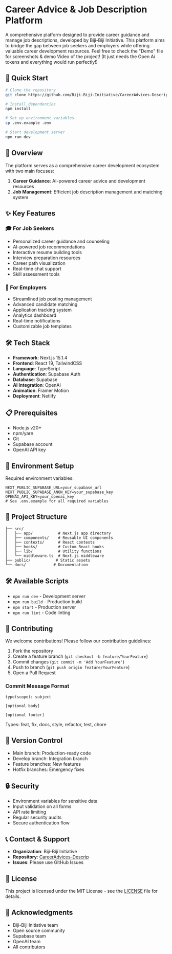 # Career Advice & Job Description Platform

A comprehensive platform designed to provide career guidance and manage job descriptions, developed by Biji-Biji Initiative. This platform aims to bridge the gap between job seekers and employers while offering valuable career development resources.
Feel free to check the "Demo" file for screenshots & demo Video of the project! (It just needs the Open Ai tokens and everything would run perfectly!)

## 🚀 Quick Start

```bash
# Clone the repository
git clone https://github.com/Biji-Biji-Initiative/CareerAdvices-Descrip.git

# Install dependencies
npm install

# Set up environment variables
cp .env.example .env

# Start development server
npm run dev
```

## 🎯 Overview

The platform serves as a comprehensive career development ecosystem with two main focuses:
1. **Career Guidance**: AI-powered career advice and development resources
2. **Job Management**: Efficient job description management and matching system

## ✨ Key Features

### 🎓 For Job Seekers
- Personalized career guidance and counseling
- AI-powered job recommendations
- Interactive resume building tools
- Interview preparation resources
- Career path visualization
- Real-time chat support
- Skill assessment tools

### 💼 For Employers
- Streamlined job posting management
- Advanced candidate matching
- Application tracking system
- Analytics dashboard
- Real-time notifications
- Customizable job templates

## 🛠 Tech Stack

- **Framework**: Next.js 15.1.4
- **Frontend**: React 19, TailwindCSS
- **Language**: TypeScript
- **Authentication**: Supabase Auth
- **Database**: Supabase
- **AI Integration**: OpenAI
- **Animation**: Framer Motion
- **Deployment**: Netlify

## 📋 Prerequisites

- Node.js v20+
- npm/yarn
- Git
- Supabase account
- OpenAI API key

## 🔧 Environment Setup

Required environment variables:
```env
NEXT_PUBLIC_SUPABASE_URL=your_supabase_url
NEXT_PUBLIC_SUPABASE_ANON_KEY=your_supabase_key
OPENAI_API_KEY=your_openai_key
# See .env.example for all required variables
```

## 📁 Project Structure

```
├── src/
│   ├── app/           # Next.js app directory
│   ├── components/    # Reusable UI components
│   ├── contexts/      # React contexts
│   ├── hooks/         # Custom React hooks
│   ├── lib/           # Utility functions
│   └── middleware.ts  # Next.js middleware
├── public/           # Static assets
└── docs/            # Documentation
```

## 🛠 Available Scripts

- `npm run dev` - Development server
- `npm run build` - Production build
- `npm start` - Production server
- `npm run lint` - Code linting

## 🤝 Contributing

We welcome contributions! Please follow our contribution guidelines:

1. Fork the repository
2. Create a feature branch (`git checkout -b feature/YourFeature`)
3. Commit changes (`git commit -m 'Add YourFeature'`)
4. Push to branch (`git push origin feature/YourFeature`)
5. Open a Pull Request

### Commit Message Format
```
type(scope): subject

[optional body]

[optional footer]
```

Types: feat, fix, docs, style, refactor, test, chore

## 📝 Version Control

- Main branch: Production-ready code
- Develop branch: Integration branch
- Feature branches: New features
- Hotfix branches: Emergency fixes

## 🔒 Security

- Environment variables for sensitive data
- Input validation on all forms
- API rate limiting
- Regular security audits
- Secure authentication flow

## 📞 Contact & Support

- **Organization**: Biji-Biji Initiative
- **Repository**: [CareerAdvices-Descrip](https://github.com/Biji-Biji-Initiative/CareerAdvices-Descrip)
- **Issues**: Please use GitHub Issues

## 📄 License

This project is licensed under the MIT License - see the [LICENSE](LICENSE) file for details.

## 🙏 Acknowledgments

- Biji-Biji Initiative team
- Open source community
- Supabase team
- OpenAI team
- All contributors

